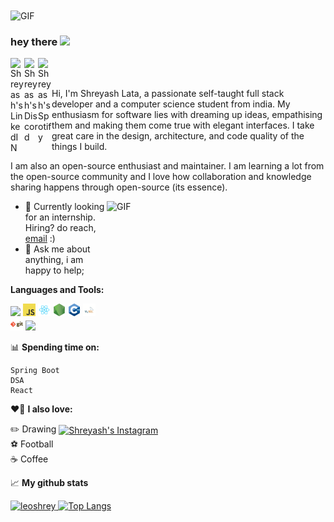 <img align="center" alt="GIF" src="https://media.giphy.com/media/du3J3cXyzhj75IOgvA/giphy.gif" width="100" height="100" />

### hey there <img src="https://media.giphy.com/media/hvRJCLFzcasrR4ia7z/giphy.gif" width="25px">
<a href="https://www.linkedin.com/in/shreyash-lata/">
  <img align="left" alt="Shreyash's LinkedIN" width="22px" src="https://raw.githubusercontent.com/peterthehan/peterthehan/master/assets/linkedin.svg" />
</a>
<a href="https://discord.com/users/687348894342053908/">
  <img align="left" alt="Shreyash's Discord" width="22px" src="https://raw.githubusercontent.com/peterthehan/peterthehan/master/assets/discord.svg" />
</a>
<a href="https://open.spotify.com/user/eynj7ndewi9h9clo8sm5u6p8l?si=b5409bc13b554379">
  <img align="left" alt="Shreyash's Spotify" width="22px" src="https://raw.githubusercontent.com/peterthehan/peterthehan/master/assets/spotify.svg" />
</a>

<br />
<br />

Hi, I'm Shreyash Lata, a passionate self-taught full stack developer and a computer science student from india. My enthusiasm for software lies with dreaming up ideas, empathising them and making them come true with elegant interfaces. I take great care in the design, architecture, and code quality of the things I build.

I am also an open-source enthusiast and maintainer. I am learning a lot from the open-source community and I love how collaboration and knowledge sharing happens through open-source (its essence).


  <img align="right" alt="GIF" src="https://cdn.dribbble.com/users/2851002/screenshots/7010015/hipster.gif" width="350" height="250" />
  
- 💼 Currently looking for an internship. Hiring? do reach, [email](mailto:shreyeslata@gmail.com) :)
- 💬 Ask me about anything, i am happy to help;

**Languages and Tools:**  

<code><img height="20" src="https://logos-download.com/wp-content/uploads/2016/10/Java_logo.png"></code>
<code><img height="20" src="https://raw.githubusercontent.com/github/explore/80688e429a7d4ef2fca1e82350fe8e3517d3494d/topics/javascript/javascript.png"></code>
<code><img height="20" src="https://raw.githubusercontent.com/github/explore/80688e429a7d4ef2fca1e82350fe8e3517d3494d/topics/react/react.png"></code>
<code><img height="20" src="https://raw.githubusercontent.com/github/explore/80688e429a7d4ef2fca1e82350fe8e3517d3494d/topics/nodejs/nodejs.png"></code>
<code><img height="20" src="https://raw.githubusercontent.com/github/explore/80688e429a7d4ef2fca1e82350fe8e3517d3494d/topics/cpp/cpp.png"></code>
<code><img height="20" src="https://raw.githubusercontent.com/github/explore/80688e429a7d4ef2fca1e82350fe8e3517d3494d/topics/mysql/mysql.png"></code>
<code><img height="20" src="https://raw.githubusercontent.com/github/explore/80688e429a7d4ef2fca1e82350fe8e3517d3494d/topics/git/git.png"></code>
<code><img height="20" src="https://www.freepnglogos.com/uploads/android-logo-png/android-logo-0.png"></code>

📊 **Spending time on:**
<!--START_SECTION:waka-->
```text
Spring Boot 
DSA     
React       
```
<!--END_SECTION:waka-->

❤️‍🔥 **I also love:**

✏️   Drawing <a href="https://www.instagram.com/leoshrey/">
  <img align="center" alt="Shreyash's Instagram" width="22px" src="https://upload.wikimedia.org/wikipedia/commons/e/e7/Instagram_logo_2016.svg" />
</a>  
⚽  Football     
☕  Coffee 

📈 **My github stats**
  
[<p align="left"> <img src="https://github-readme-stats.vercel.app/api?username=leoshrey&show_icons=true&theme=ayu-mirage&hide=stars" alt="leoshrey" />
  ![Top Langs](https://github-readme-stats.vercel.app/api/top-langs/?username=leoshrey&layout=compact&exclude_repo=Magimera&langs_count=8)](https://github.com/leoshrey/github-readme-stats)




